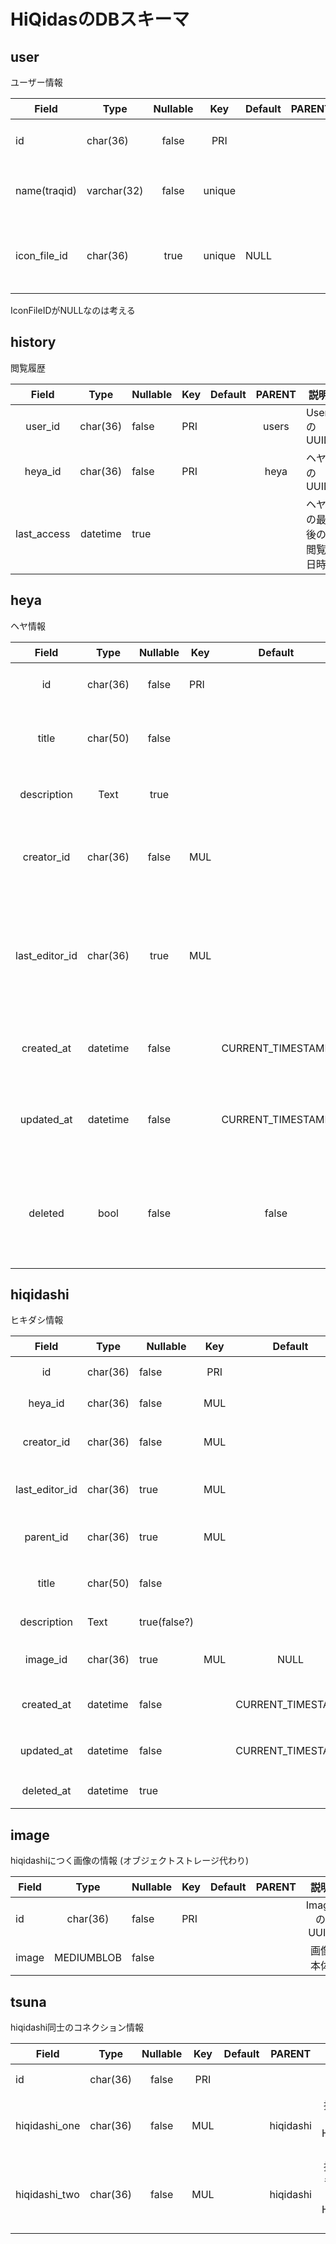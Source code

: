 # HiQidasのDBスキーマ

## user

ユーザー情報

| Field        | Type        | Nullable |  Key   | Default | PARENT |        説明        |
| ------------ | ----------- |:--------:|:------:| ------- |:-----:|:------------------:|
| id           | char(36)    |  false   |  PRI   |         |       |     UserのUUID     |
| name(traqid) | varchar(32) |  false   | unique |         |       |    UserのtraPID / ID |
| icon_file_id   | char(36)    |   true   | unique | NULL    |       | userのアイコンUUID |

IconFileIDがNULLなのは考える

## history

閲覧履歴

|   Field    |   Type   | Nullable | Key | Default | PARENT | 説明                   |
|:----------:|:--------:| -------- | --- |:-------:|:------:| ---------------------- |
|   user_id   | char(36) | false    | PRI |         | users  | UserのUUID             |
|  heya_id   | char(36) | false    | PRI |         | heya  | ヘヤのUUID            |
| last_access | datetime | true     |     |         |        | ヘヤの最後の閲覧日時 |

## heya

ヘヤ情報

|    Field     |   Type   | Nullable | Key |      Default      | PARENT |              説明              |
|:------------:|:--------:|:--------:| --- |:-----------------:| ------ |:------------------------------:|
|      id      | char(36) |  false   | PRI |                   |        |         heyaのUUID           |
|    title     | char(50) |  false   |     |                   |        |        ヘヤのタイトル        |
| description  |   Text   |   true   |     |                   |        |          ヘヤの説明          |
|  creator_id   | char(36) |  false   | MUL |                   | users  |      ヘヤの作成者のUUID      |
| last_editor_id | char(36) |   true   | MUL |                   | users  | 最後に編集をしたユーザーのUUID |
|  created_at   | datetime |  false   |     | CURRENT_TIMESTAMP |        |       ヘヤの作成日時        |
|  updated_at   | datetime |   false   |     |   CURRENT_TIMESTAMP |        |        ヘヤの最終更新日時        |
|  deleted   | bool |   false   |     |     false              |        |        ヘヤの削除したかどうかの判定        |

## hiqidashi

ヒキダシ情報

|    Field     | Type     | Nullable     | Key |      Default      |  PARENT   |           説明           |
|:------------:| -------- | ------------ |:---:|:-----------------:|:---------:|:------------------------:|
|      id      | char(36) | false        | PRI |                   |           |     HiqidashiのUUID      |
|   heya_id    | char(36) | false        | MUL |                   |   sheet   |       ヘヤのUUID       |
|  creator_id   | char(36) | false        | MUL |                   |   users   |   ヘヤの作成者のUUID   |
| last_editor_id | char(36) | true         | MUL |                   |   users   | ヘヤの最終編集者のUUID |
|   parent_id   | char(36) | true         | MUL |                   | Hiqidashi |    親HiqidashiのUUID     |
|    title     | char(50) | false        |     |                   |           |   Hiqidashiのタイトル    |
| description  | Text     | true(false?) |     |                   |           |     Hiqidashiの説明      |
|   image_id    | char(36) | true         | MUL | NULL              |   Image   |  Hiqidashiの画像のUUID   |
|  created_at   | datetime | false        |     | CURRENT_TIMESTAMP |           |   Hiqidashiの作成日時    |
|  updated_at   | datetime |   false   |     |   CURRENT_TIMESTAMP |           |   Hiqidashiの最終更新日時    |
|  deleted_at   | datetime |   true   |     |                   |        |        ヘヤの削除日時        |
## image


hiqidashiにつく画像の情報 (オブジェクトストレージ代わり)

| Field |    Type    | Nullable | Key | Default | PARENT |    説明     |
| ----- |:----------:| -------- | --- | ------- |:------:|:-----------:|
| id    |  char(36)  | false    | PRI |         |        | ImageのUUID |
| image | MEDIUMBLOB | false    |     |         |        |  画像本体   |

## tsuna

hiqidashi同士のコネクション情報

| Field      | Type     | Nullable | Key | Default | PARENT    | 説明                               |
| ---------- | -------- |:--------:|:---:|:-------:| --------- | :---------------------------------: |
| id         | char(36) |  false   | PRI |         |           | tsunaのUUID                   |
| hiqidashi_one | char(36) |  false   | MUL |         | hiqidashi | 接続した片方のHiqidashiのUUID    |
| hiqidashi_two | char(36) |  false   | MUL |         | hiqidashi | 接続したもう片方のHiqidashiのUUID |

